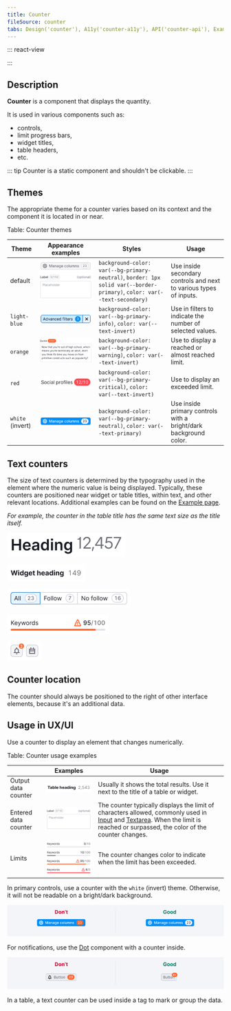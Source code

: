 ```yaml
---
title: Counter
fileSource: counter
tabs: Design('counter'), A11y('counter-a11y'), API('counter-api'), Example('counter-code'), Changelog('counter-changelog')
---
```


::: react-view

<script lang="tsx">
import React from 'react';
import PlaygroundGeneration from '@components/PlaygroundGeneration';
import Counter from '@semcore/ui/counter';

const SIZES = ['m', 'l', 'xl'];

const THEME = [
  '',
  'warning',
  'danger',
  'info'
];

const Preview = (preview) => {
  const { select, radio, text } = preview('Counter');

  const size = radio({
    key: 'size',
    defaultValue: 'm',
    label: 'Size',
    options: SIZES,
  });

  const theme = select({
    key: 'theme',
    defaultValue: '',
    label: 'Theme',
    options: THEME.map((value) => ({
      name: value,
      value,
    })),
  });

  const child = text({
    key: 'children',
    defaultValue: '42',
    label: 'Value',
  });

  return (
    <Counter theme={theme} size={size}>
      {child}
    </Counter>
  );
};

const App = PlaygroundGeneration(Preview);
</script>

:::

## Description

**Counter** is a component that displays the quantity.

It is used in various components such as:

- controls,
- limit progress bars,
- widget titles,
- table headers,
- etc.

::: tip
Counter is a static component and shouldn't be clickable.
:::

## Themes

The appropriate theme for a counter varies based on its context and the component it is located in or near.

Table: Counter themes

| Theme     | Appearance examples      | Styles    | Usage           |
| --------- | ------------------------ | --------- | --------------- |
| default        | ![](static/secondary.png) ![](static/textarea.png) | `background-color: var(--bg-primary-neutral)`, `border: 1px solid var(--border-primary)`, `color: var(--text-secondary)` | Use inside secondary controls and next to various types of inputs. |                                                                    |
| `light-blue`     | ![](static/filter.png) | `background-color: var(--bg-primary-info)`, `color: var(--text-invert)`                                                   | Use in filters to indicate the number of selected values.                    |
| `orange`         | ![](static/orange.png)     | `background-color: var(--bg-primary-warning)`, `color: var(--text-invert)`                                                | Use to display a reached or almost reached limit.                                  |
| `red`            | ![](static/red.png)           | `background-color: var(--bg-primary-critical)`, `color: var(--text-invert)`                                               | Use to display an exceeded limit.                                     |
| `white` (invert) | ![](static/invert.png)     | `background-color: var(--bg-primary-neutral)`, `color: var(--text-primary)`                                               | Use inside primary controls with a bright/dark background color.   |

## Text counters

The size of text counters is determined by the typography used in the element where the numeric value is being displayed. Typically, these counters are positioned near widget or table titles, within text, and other relevant locations. Additional examples can be found on the [Example page](/components/counter/counter-code).

_For example, the counter in the table title has the same text size as the title itself._

![](static/heading.png)

![](static/widget-heading.png)

![](static/pills.png)

![](static/limit.png)

![](static/dot.png)

## Counter location

The counter should always be positioned to the right of other interface elements, because it's an additional data.

## Usage in UX/UI

Use a counter to display an element that changes numerically.

Table: Counter usage examples

|                      | Examples      | Usage    |
| -------------------- | ------------- | -------- |
| Output data counter  | ![](static/table.png)         | Usually it shows the total results. Use it next to the title of a table or widget.                                                                                                                                         |
| Entered data counter | ![](static/textarea.png)      | The counter typically displays the limit of characters allowed, commonly used in [Input](/components/input/input) and [Textarea](/components/textarea/textarea). When the limit is reached or surpassed, the color of the counter changes. |
| Limits               | ![](static/limit-counter.png) | The counter changes color to indicate when the limit has been exceeded.                                                                                |

In primary controls, use a counter with the `white` (invert) theme. Otherwise, it will not be readable on a bright/dark background.

![](static/button-counter.png)

For notifications, use the [Dot](/components/dot/dot) component with a counter inside.

![](static/notification-yes-no.png)

In a table, a text counter can be used inside a tag to mark or group the data.

